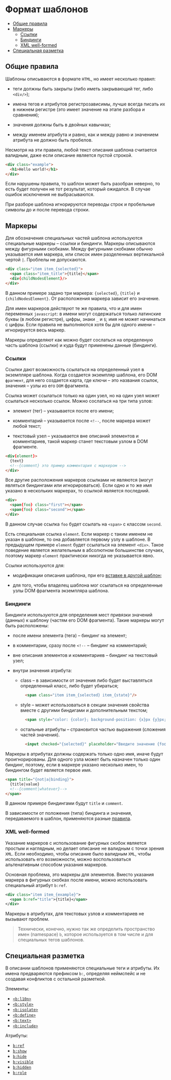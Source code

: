 # Формат шаблонов

<!-- MarkdownTOC -->

- [Общие правила](#общие-правила)
- [Маркеры](#маркеры)
  - [Ссылки](#ссылки)
  - [Биндинги](#биндинги)
  - [XML well-formed](#xml-well-formed)
- [Специальная разметка](#специальная-разметка)

<!-- /MarkdownTOC -->

## Общие правила

Шаблоны описываются в формате `HTML`, но имеет несколько правил:

  * теги должны быть закрыты (либо иметь закрывающий тег, либо `<div/>`);

  * имена тегов и атрибутов регистрозависимы, лучше всегда писать их в нижнем регистре (это имеет значение на этапе разбора и сравнения);

  * значения должны быть в двойных кавычках;

  * между именем атрибута и равно, как и между равно и значением атрибута не должно быть пробелов.

Несмотря на эти правила, любой текст описания шаблона считается валидным, даже если описание является пустой строкой.

```html
<div class="example">
  <h1>Hello world!</h1>
</div>
```

Если нарушены правила, то шаблон может быть разобран неверно, то есть будет получен не тот результат, который ожидался. В случае ошибок исключения не выбрасываются.

При разборе шаблона игнорируются переводы строк и пробельные символы до и после перевода строки.

## Маркеры

Для обозначения специальных частей шаблона используются специальные маркеры – ссылки и биндинги. Маркеры описываются между фигурными скобками. Между фигурными скобками обычно указывается имя маркера, или список имен разделенных вертикальной чертой `|`. Проблелы не допускаются.

```html
<div class="item item_{selected}">
  <span class="item_title">{title}</span>
  <div{childNodesElement}/>
</div>
```
В данном примере задано три маркера: `{selected}`, `{title}` и `{childNodesElement}`. От расположения маркера зависит его значение.

Для имен маркеров действуют те же правила, что и для имен переменных `javascript`: в имени могут содержаться только латинские буквы (в любом регистре), цифры, знаки `_` и `$`; имя не может начинаться с цифры. Если правила не выполняются хотя бы для одного имени – игнорируется весь маркер.

Маркеры определяют как можно будет сослаться на определеную часть шаблона (ссылки) и куда будут применены данные (биндинги).

### Ссылки

Ссылки дают возможность ссылаться на определенный узел в экземпляре шаблона. Когда создается экземпляр шаблона, его DOM `фрагмент`, для него создается карта, где ключи – это названия ссылок, значения – узлы из его `DOM` фрагмента.

Ссылка может ссылаться только на один узел, но на один узел может ссылаться несколько ссылок. Можно сослаться на три типа узлов:

  * элемент (тег) – указывается после его имени;

  * комментарий – указывается после `<!--`, после маркера может любой текст;

  * текстовый узел – указывается вне описаний элементов и комментариев, такой маркер станет текстовым узлом в DOM фрагменте.

```html
<div{element}>
  {text}
  <!--{comment} это пример комментария с маркером -->
</div>
```

Все другие расположения маркеров ссылками не являются (могут являться биндингами или игнорироваться). Если одно и то же имя указано в нескольких маркерах, то ссылкой является последний.

```html
<div>
  <span{foo} class="first"></span>
  <span{foo} class="second"></span>
</div>
```

В данном случае ссылка `foo` будет ссылать на `<span>` с классом `second`.

Есть специальная ссылка `element`. Если маркер с таким именем не указан в шаблоне, то она добавляется первому узлу в шаблоне. В предыдущем примере `element` будет ссылаться на элемент `<div>`. Такое поведение является желательным в абсолютном большинстве случаех, поэтому маркер `element` практически никогда не указывается явно.

Ссылки используются для:

  * модификации описания шаблона, при его [вставке в другой шаблон](#binclude);

  * для того, чтобы владелец шаблона мог ссылаться на определенные узлы DOM фрагмента экземпляра шаблона.

### Биндинги

Биндинги используются для определения мест привязки значений (данных) к шаблону (частям его DOM фрагмента). Такие маркеры могут быть расположены:

  * после имени элемента (тега) – биндинг на элемент;

  * в комментарии, сразу после `<!--` – биндинг на комментарий;

  * вне описания элементов и комментариев – биндинг на текстовый узел;

  * внутри значения атрибута:

      * class – в зависимости от значения либо будет выставляться определенный класс, либо будет убираться;

        ```html
          <span class="item item_{selected} item_{state}"/>
        ```

      * style – может использоваться в секции значения свойства вместе с другими биндигами и дополнительным текстом;

        ```html
          <span style="color: {color}; background-position: {x}px {y}px; width: {progress}%"/>
        ```

      * остальные атрибуты – страновится частью выражения (сложения частей значения).

        ```html
          <input checked="{selected}" placeholder="Введите значение {foo} или {bar}"/>
        ```

Маркеры в атрибутах должны содержать только одно имя, иначе будут проигнорированы. Для одного узла может быть назначен только один биндинг, поэтому, если в маркере указано несколько имен, то биндингом будет является первое имя.

```html
<span title="{not|a|binding}">
  {title|value}
  <!--{comment|whatever}-->
</span>
```

В данном примере биндингами будут `title` и `comment`.

В зависимости от положения (типа) биндинга и значения, передаваемого в шаблон, применяются разные [правила](basis.template_bindings.md).

### XML well-formed

Указание маркеров с использование фигурных скобок является простым и наглядным, но делает описание не валидным с точки зрения `XML`. Если необходимо, чтобы описание было валидным `XML`, чтобы использовать его возможности, можно воспользоваться альтенативным способом указания маркеров.

Основная проблема, это маркеры для элементов. Вместо указания маркера в фигурных скобках после имени, можно использовать специальный атрибут `b:ref`.

```xml
<div class="item item_{example}">
  <span b:ref="title">{title}</span>
</div>
```

Маркеры в атрибутах, для текстовых узлов и комментариев не вызывают проблем.

> Технически, конечно, нужно так же определить пространство имен (namespace) `b`, которое используется в том числе и для специальных тегов шаблонов.

## Специальная разметка

В описании шаблонов применяются специальные теги и атрибуты. Их имена предваряются префиксом `b:`, определяя неймспейс и не создавая конфликтов с остальной разметкой.

Элементы:

* [`<b:l10n>`](template/b-l10n.md)
* [`<b:style>`](template/b-style.md)
* [`<b:isolate>`](template/b-isolate.md)
* [`<b:define>`](template/b-define.md)
* [`<b:text>`](template/b-text.md)
* [`<b:include>`](template/b-include.md)

Атрибуты:

* [`b:ref`](template/attribute.md#bref)
* [`b:show`](template/attribute.md#bshow)
* [`b:hide`](template/attribute.md#bhide)
* [`b:visible`](template/attribute.md#bvisible)
* [`b:hidden`](template/attribute.md#bhidden)
* [`b:role`](template/attribute.md#brole)
